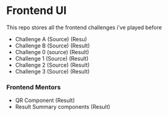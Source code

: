 # Frontend UI

This repo stores all the frontend challenges i've played before

- Challenge A (Source) (Resu) 
- Challenge B (Source) (Result)
- Challenge 0 (source) (Result)
- Challenge 1 (Source) (Result)
- Challenge 2 (Source) (Result)
- Challenge 3 (Source) (Result)

### Frontend Mentors

- QR Component (Result)
- Result Summary components (Result)